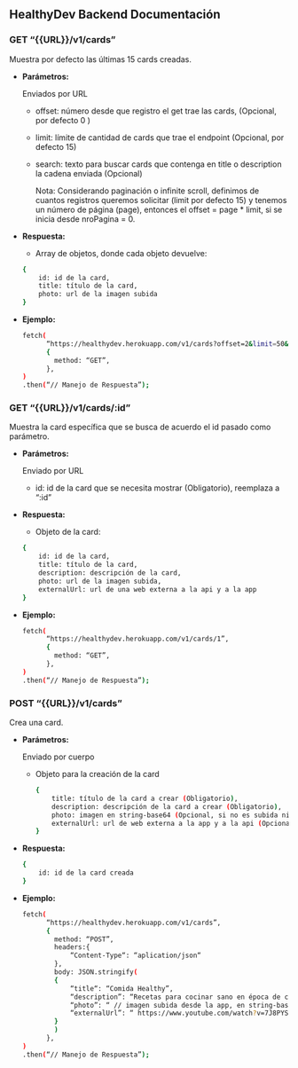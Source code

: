 ## HealthyDev Backend Documentación

### GET “{{URL}}/v1/cards”

Muestra por defecto las últimas 15 cards creadas.

- **Parámetros:**

    Enviados por URL
    
    - offset: número desde que registro el get trae las cards, (Opcional, por defecto 0 )

    - limit: límite de cantidad de cards que trae el endpoint (Opcional, por defecto 15)

    - search: texto para buscar cards que contenga en title o description la cadena enviada (Opcional)

        Nota: Considerando paginación o infinite scroll, definimos de cuantos registros queremos solicitar (limit por defecto 15) y tenemos un número de página (page), entonces el offset =  page * limit, si se inicia desde nroPagina = 0.

- **Respuesta:**

    - Array de objetos, donde cada objeto devuelve:

    ```bash
    {
        id: id de la card,
        title: título de la card,
        photo: url de la imagen subida
    }
    ```

- **Ejemplo:**

    ```bash
    fetch(
          “https://healthydev.herokuapp.com/v1/cards?offset=2&limit=50&search=TEST”,
          {
            method: “GET”,
          },
    )
    .then(“// Manejo de Respuesta”);
    ```

### GET “{{URL}}/v1/cards/:id”

Muestra la card específica que se busca de acuerdo el id pasado como parámetro.

- **Parámetros:**

    Enviado por URL
    
    - id: id de la card que se necesita mostrar (Obligatorio), reemplaza a “:id”

- **Respuesta:**

    - Objeto de la card:

    ```bash
    {
        id: id de la card,
        title: título de la card,
        description: descripción de la card,
        photo: url de la imagen subida,
        externalUrl: url de una web externa a la api y a la app
    }
    ```
    
- **Ejemplo:**

    ```bash
    fetch(
          “https://healthydev.herokuapp.com/v1/cards/1”,
          {
            method: “GET”,
          },
    )
    .then(“// Manejo de Respuesta”);
    ```

### POST “{{URL}}/v1/cards”

Crea una card.

- **Parámetros:**

    Enviado por cuerpo
    
    - Objeto para la creación de la card
    
        ```bash
        {
            title: título de la card a crear (Obligatorio),
            description: descripción de la card a crear (Obligatorio),
            photo: imagen en string-base64 (Opcional, si no es subida ninguna imagen se mostrará una imagen por defecto),
            externalUrl: url de web externa a la app y a la api (Opcional)
        }
        ```

- **Respuesta:**

    ```bash
    {
        id: id de la card creada
    }
    ```

- **Ejemplo:**

    ```bash
    fetch(
          “https://healthydev.herokuapp.com/v1/cards”,
          {
            method: “POST”,
            headers:{
                “Content-Type“: “aplication/json“
            },
            body: JSON.stringify(
            {
                “title“: “Comida Healthy”,
                “description”: “Recetas para cocinar sano en época de cuarentena”,
                “photo”: “ // imagen subida desde la app, en string-base64 “,
                “externalUrl”: “ https://www.youtube.com/watch?v=7J8PYSgi8N8 ” 
            }
            ) 
          },
    )
    .then(“// Manejo de Respuesta”);
    ```
